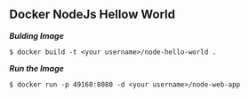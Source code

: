 ## Docker NodeJs Hellow World

***Bulding Image***
```
$ docker build -t <your username>/node-hello-world .
```

***Run the Image***
```
$ docker run -p 49160:8080 -d <your username>/node-web-app
```
